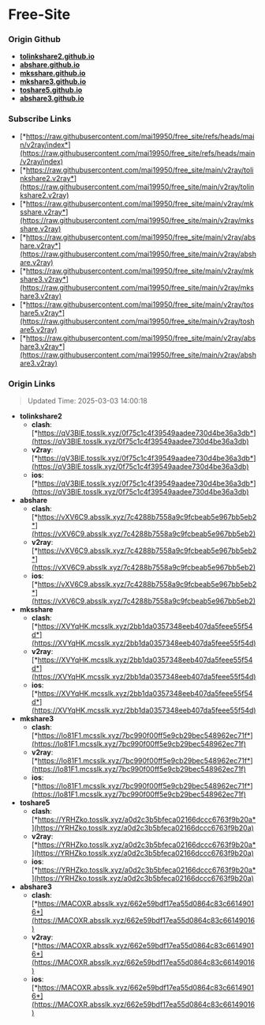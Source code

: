 # Free-Site

### Origin Github

- [**tolinkshare2.github.io**](https://github.com/tolinkshare2/tolinkshare2.github.io)
- [**abshare.github.io**](https://github.com/abshare/abshare.github.io)
- [**mksshare.github.io**](https://github.com/mksshare/mksshare.github.io)
- [**mkshare3.github.io**](https://github.com/mkshare3/mkshare3.github.io)
- [**toshare5.github.io**](https://github.com/toshare5/toshare5.github.io)
- [**abshare3.github.io**](https://github.com/abshare3/abshare3.github.io)

### Subscribe Links

- [*https://raw.githubusercontent.com/mai19950/free_site/refs/heads/main/v2ray/index*](https://raw.githubusercontent.com/mai19950/free_site/refs/heads/main/v2ray/index)
- [*https://raw.githubusercontent.com/mai19950/free_site/main/v2ray/tolinkshare2.v2ray*](https://raw.githubusercontent.com/mai19950/free_site/main/v2ray/tolinkshare2.v2ray)
- [*https://raw.githubusercontent.com/mai19950/free_site/main/v2ray/mksshare.v2ray*](https://raw.githubusercontent.com/mai19950/free_site/main/v2ray/mksshare.v2ray)
- [*https://raw.githubusercontent.com/mai19950/free_site/main/v2ray/abshare.v2ray*](https://raw.githubusercontent.com/mai19950/free_site/main/v2ray/abshare.v2ray)
- [*https://raw.githubusercontent.com/mai19950/free_site/main/v2ray/mkshare3.v2ray*](https://raw.githubusercontent.com/mai19950/free_site/main/v2ray/mkshare3.v2ray)
- [*https://raw.githubusercontent.com/mai19950/free_site/main/v2ray/toshare5.v2ray*](https://raw.githubusercontent.com/mai19950/free_site/main/v2ray/toshare5.v2ray)
- [*https://raw.githubusercontent.com/mai19950/free_site/main/v2ray/abshare3.v2ray*](https://raw.githubusercontent.com/mai19950/free_site/main/v2ray/abshare3.v2ray)

### Origin Links

> Updated Time: 2025-03-03 14:00:18

- **tolinkshare2**
  - **clash**: [*https://qV3BlE.tosslk.xyz/0f75c1c4f39549aadee730d4be36a3db*](https://qV3BlE.tosslk.xyz/0f75c1c4f39549aadee730d4be36a3db)
  - **v2ray**: [*https://qV3BlE.tosslk.xyz/0f75c1c4f39549aadee730d4be36a3db*](https://qV3BlE.tosslk.xyz/0f75c1c4f39549aadee730d4be36a3db)
  - **ios**: [*https://qV3BlE.tosslk.xyz/0f75c1c4f39549aadee730d4be36a3db*](https://qV3BlE.tosslk.xyz/0f75c1c4f39549aadee730d4be36a3db)
- **abshare**
  - **clash**: [*https://vXV6C9.absslk.xyz/7c4288b7558a9c9fcbeab5e967bb5eb2*](https://vXV6C9.absslk.xyz/7c4288b7558a9c9fcbeab5e967bb5eb2)
  - **v2ray**: [*https://vXV6C9.absslk.xyz/7c4288b7558a9c9fcbeab5e967bb5eb2*](https://vXV6C9.absslk.xyz/7c4288b7558a9c9fcbeab5e967bb5eb2)
  - **ios**: [*https://vXV6C9.absslk.xyz/7c4288b7558a9c9fcbeab5e967bb5eb2*](https://vXV6C9.absslk.xyz/7c4288b7558a9c9fcbeab5e967bb5eb2)
- **mksshare**
  - **clash**: [*https://XVYqHK.mcsslk.xyz/2bb1da0357348eeb407da5feee55f54d*](https://XVYqHK.mcsslk.xyz/2bb1da0357348eeb407da5feee55f54d)
  - **v2ray**: [*https://XVYqHK.mcsslk.xyz/2bb1da0357348eeb407da5feee55f54d*](https://XVYqHK.mcsslk.xyz/2bb1da0357348eeb407da5feee55f54d)
  - **ios**: [*https://XVYqHK.mcsslk.xyz/2bb1da0357348eeb407da5feee55f54d*](https://XVYqHK.mcsslk.xyz/2bb1da0357348eeb407da5feee55f54d)
- **mkshare3**
  - **clash**: [*https://Io81F1.mcsslk.xyz/7bc990f00ff5e9cb29bec548962ec71f*](https://Io81F1.mcsslk.xyz/7bc990f00ff5e9cb29bec548962ec71f)
  - **v2ray**: [*https://Io81F1.mcsslk.xyz/7bc990f00ff5e9cb29bec548962ec71f*](https://Io81F1.mcsslk.xyz/7bc990f00ff5e9cb29bec548962ec71f)
  - **ios**: [*https://Io81F1.mcsslk.xyz/7bc990f00ff5e9cb29bec548962ec71f*](https://Io81F1.mcsslk.xyz/7bc990f00ff5e9cb29bec548962ec71f)
- **toshare5**
  - **clash**: [*https://YRHZko.tosslk.xyz/a0d2c3b5bfeca02166dccc6763f9b20a*](https://YRHZko.tosslk.xyz/a0d2c3b5bfeca02166dccc6763f9b20a)
  - **v2ray**: [*https://YRHZko.tosslk.xyz/a0d2c3b5bfeca02166dccc6763f9b20a*](https://YRHZko.tosslk.xyz/a0d2c3b5bfeca02166dccc6763f9b20a)
  - **ios**: [*https://YRHZko.tosslk.xyz/a0d2c3b5bfeca02166dccc6763f9b20a*](https://YRHZko.tosslk.xyz/a0d2c3b5bfeca02166dccc6763f9b20a)
- **abshare3**
  - **clash**: [*https://MACOXR.absslk.xyz/662e59bdf17ea55d0864c83c66149016*](https://MACOXR.absslk.xyz/662e59bdf17ea55d0864c83c66149016)
  - **v2ray**: [*https://MACOXR.absslk.xyz/662e59bdf17ea55d0864c83c66149016*](https://MACOXR.absslk.xyz/662e59bdf17ea55d0864c83c66149016)
  - **ios**: [*https://MACOXR.absslk.xyz/662e59bdf17ea55d0864c83c66149016*](https://MACOXR.absslk.xyz/662e59bdf17ea55d0864c83c66149016)
